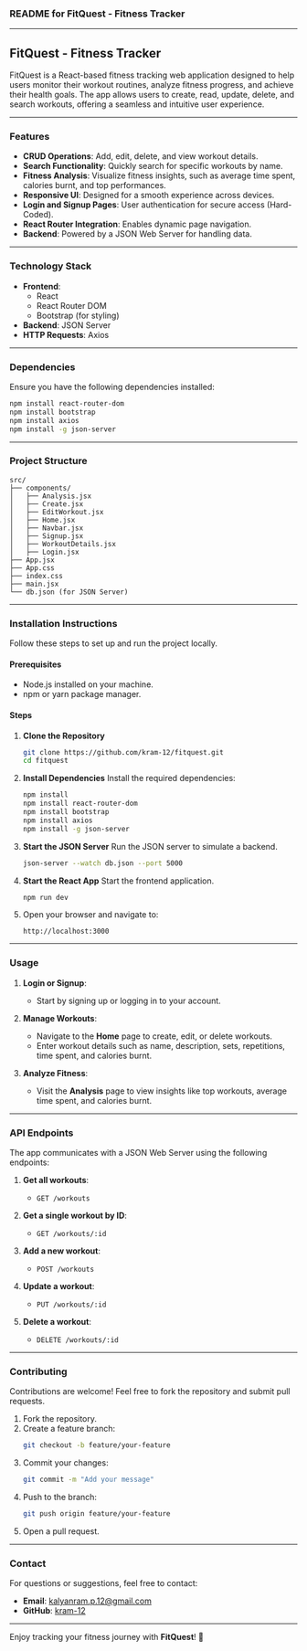 ### **README for FitQuest - Fitness Tracker**

---

## **FitQuest - Fitness Tracker**

FitQuest is a React-based fitness tracking web application designed to help users monitor their workout routines, analyze fitness progress, and achieve their health goals. The app allows users to create, read, update, delete, and search workouts, offering a seamless and intuitive user experience.

---

### **Features**

- **CRUD Operations**: Add, edit, delete, and view workout details.
- **Search Functionality**: Quickly search for specific workouts by name.
- **Fitness Analysis**: Visualize fitness insights, such as average time spent, calories burnt, and top performances.
- **Responsive UI**: Designed for a smooth experience across devices.
- **Login and Signup Pages**: User authentication for secure access (Hard-Coded).
- **React Router Integration**: Enables dynamic page navigation.
- **Backend**: Powered by a JSON Web Server for handling data.

---

### **Technology Stack**

- **Frontend**: 
  - React
  - React Router DOM
  - Bootstrap (for styling)
- **Backend**: JSON Server
- **HTTP Requests**: Axios

---

### **Dependencies**

Ensure you have the following dependencies installed:
```bash
npm install react-router-dom
npm install bootstrap
npm install axios
npm install -g json-server
```

---

### **Project Structure**

```plaintext
src/
├── components/
│   ├── Analysis.jsx
│   ├── Create.jsx
│   ├── EditWorkout.jsx
│   ├── Home.jsx
│   ├── Navbar.jsx
│   ├── Signup.jsx
│   ├── WorkoutDetails.jsx
│   ├── Login.jsx
├── App.jsx
├── App.css
├── index.css
├── main.jsx
└── db.json (for JSON Server)
```

---

### **Installation Instructions**

Follow these steps to set up and run the project locally.

#### **Prerequisites**
- Node.js installed on your machine.
- npm or yarn package manager.

#### **Steps**
1. **Clone the Repository**
   ```bash
   git clone https://github.com/kram-12/fitquest.git
   cd fitquest
   ```

2. **Install Dependencies**
   Install the required dependencies:
   ```bash
   npm install
   npm install react-router-dom
   npm install bootstrap
   npm install axios
   npm install -g json-server
   ```

3. **Start the JSON Server**
   Run the JSON server to simulate a backend.
   ```bash
   json-server --watch db.json --port 5000
   ```

4. **Start the React App**
   Start the frontend application.
   ```bash
   npm run dev
   ```

5. Open your browser and navigate to:
   ```
   http://localhost:3000
   ```

---

### **Usage**

1. **Login or Signup**:
   - Start by signing up or logging in to your account.

2. **Manage Workouts**:
   - Navigate to the **Home** page to create, edit, or delete workouts.
   - Enter workout details such as name, description, sets, repetitions, time spent, and calories burnt.

3. **Analyze Fitness**:
   - Visit the **Analysis** page to view insights like top workouts, average time spent, and calories burnt.

---

### **API Endpoints**

The app communicates with a JSON Web Server using the following endpoints:

1. **Get all workouts**:
   - `GET /workouts`

2. **Get a single workout by ID**:
   - `GET /workouts/:id`

3. **Add a new workout**:
   - `POST /workouts`

4. **Update a workout**:
   - `PUT /workouts/:id`

5. **Delete a workout**:
   - `DELETE /workouts/:id`

---

### **Contributing**

Contributions are welcome! Feel free to fork the repository and submit pull requests.

1. Fork the repository.
2. Create a feature branch:
   ```bash
   git checkout -b feature/your-feature
   ```
3. Commit your changes:
   ```bash
   git commit -m "Add your message"
   ```
4. Push to the branch:
   ```bash
   git push origin feature/your-feature
   ```
5. Open a pull request.

---

### **Contact**

For questions or suggestions, feel free to contact:
- **Email**: kalyanram.p.12@gmail.com
- **GitHub**: [kram-12](https://github.com/kram-12)

---

Enjoy tracking your fitness journey with **FitQuest**! 🚀